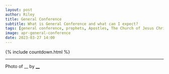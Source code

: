 ```yaml
---
layout: post
author: Riley
title: General Conference
subtitle: What is General Conference and what can I expect?
tags: [general conference, prophets, Apostles, The Church of Jesus Christ of Latter-day Saints]
image: apr-general-conference
date: 2023-03-27 14:00
---
```


{% include countdown.html %}

***

Photo of __ by [__](#)
